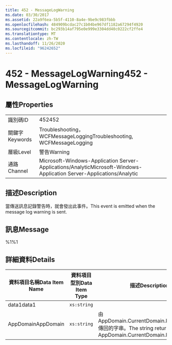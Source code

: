 ```yaml
---
title: 452 - MessageLogWarning
ms.date: 03/30/2017
ms.assetid: 22a9f6ea-5b5f-4110-8a4e-9be9c983fbbb
ms.openlocfilehash: 484909bcdac27c1b04be967df1182a67294f4920
ms.sourcegitcommit: bc293b14af795e0e999e3304dd40c0222cf2ffe4
ms.translationtype: MT
ms.contentlocale: zh-TW
ms.lasthandoff: 11/26/2020
ms.locfileid: "96242652"
---
```

# <a name="452---messagelogwarning"></a><span data-ttu-id="be981-102">452 - MessageLogWarning</span><span class="sxs-lookup"><span data-stu-id="be981-102">452 - MessageLogWarning</span></span>

## <a name="properties"></a><span data-ttu-id="be981-103">屬性</span><span class="sxs-lookup"><span data-stu-id="be981-103">Properties</span></span>  
  
|||  
|-|-|  
|<span data-ttu-id="be981-104">識別碼</span><span class="sxs-lookup"><span data-stu-id="be981-104">ID</span></span>|<span data-ttu-id="be981-105">452</span><span class="sxs-lookup"><span data-stu-id="be981-105">452</span></span>|  
|<span data-ttu-id="be981-106">關鍵字</span><span class="sxs-lookup"><span data-stu-id="be981-106">Keywords</span></span>|<span data-ttu-id="be981-107">Troubleshooting，WCFMessageLogging</span><span class="sxs-lookup"><span data-stu-id="be981-107">Troubleshooting, WCFMessageLogging</span></span>|  
|<span data-ttu-id="be981-108">層級</span><span class="sxs-lookup"><span data-stu-id="be981-108">Level</span></span>|<span data-ttu-id="be981-109">警告</span><span class="sxs-lookup"><span data-stu-id="be981-109">Warning</span></span>|  
|<span data-ttu-id="be981-110">通路</span><span class="sxs-lookup"><span data-stu-id="be981-110">Channel</span></span>|<span data-ttu-id="be981-111">Microsoft-Windows-Application Server-Applications/Analytic</span><span class="sxs-lookup"><span data-stu-id="be981-111">Microsoft-Windows-Application Server-Applications/Analytic</span></span>|  
  
## <a name="description"></a><span data-ttu-id="be981-112">描述</span><span class="sxs-lookup"><span data-stu-id="be981-112">Description</span></span>  

 <span data-ttu-id="be981-113">當傳送訊息記錄警告時，就會發出此事件。</span><span class="sxs-lookup"><span data-stu-id="be981-113">This event is emitted when the message log warning is sent.</span></span>  
  
## <a name="message"></a><span data-ttu-id="be981-114">訊息</span><span class="sxs-lookup"><span data-stu-id="be981-114">Message</span></span>  

 <span data-ttu-id="be981-115">%1</span><span class="sxs-lookup"><span data-stu-id="be981-115">%1</span></span>  
  
## <a name="details"></a><span data-ttu-id="be981-116">詳細資料</span><span class="sxs-lookup"><span data-stu-id="be981-116">Details</span></span>  
  
|<span data-ttu-id="be981-117">資料項目名稱</span><span class="sxs-lookup"><span data-stu-id="be981-117">Data Item Name</span></span>|<span data-ttu-id="be981-118">資料項目型別</span><span class="sxs-lookup"><span data-stu-id="be981-118">Data Item Type</span></span>|<span data-ttu-id="be981-119">描述</span><span class="sxs-lookup"><span data-stu-id="be981-119">Description</span></span>|  
|--------------------|--------------------|-----------------|  
|<span data-ttu-id="be981-120">data1</span><span class="sxs-lookup"><span data-stu-id="be981-120">data1</span></span>|`xs:string`||  
|<span data-ttu-id="be981-121">AppDomain</span><span class="sxs-lookup"><span data-stu-id="be981-121">AppDomain</span></span>|`xs:string`|<span data-ttu-id="be981-122">由 AppDomain.CurrentDomain.FriendlyName 傳回的字串。</span><span class="sxs-lookup"><span data-stu-id="be981-122">The string returned by AppDomain.CurrentDomain.FriendlyName.</span></span>|
